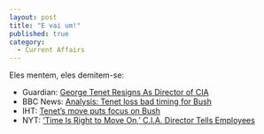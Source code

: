 ```yaml
---
layout: post
title: "E vai um!"
published: true
category:
  - Current Affairs
---
```


Eles mentem, eles demitem-se:

-   Guardian: [George Tenet Resigns As Director of CIA]
-   BBC News: [Analysis: Tenet loss bad timing for Bush]
-   IHT: [Tenet’s move puts focus on Bush]
-   NYT: [‘Time Is Right to Move On,’ C.I.A. Director Tells Employees]

  [George Tenet Resigns As Director of CIA]: http://www.guardian.co.uk/uslatest/story/0,1282,-4165366,00.html
    "Guardian"
  [Analysis: Tenet loss bad timing for Bush]: http://news.bbc.co.uk/2/hi/americas/3775295.stm
    "BBC News"
  [Tenet’s move puts focus on Bush]: http://www.iht.com/articles/523224.html
    "International Herald Tribune"
  [‘Time Is Right to Move On,’ C.I.A. Director Tells Employees]: http://www.nytimes.com/2004/06/03/international/middleeast/02CND-TENE.html?8br
    "New York Times"
